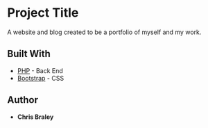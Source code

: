 # Project Title

A website and blog created to be a portfolio of myself and my work.


## Built With

* [PHP](http://www.php.net/) - Back End
* [Bootstrap](https://getbootstrap.com/docs/3.3/) - CSS


## Author

* **Chris Braley** 


